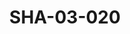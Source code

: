 ---
pid: SHA-03-020
title: SHA-03-020
language: ar
collection: شرحبيل احمد
original_label: 
rights: شرحبيل احمد
location_of_original: شرحبيل احمد
photographer_or_studio: 
scanned_from: photograph 17.9 by 24
_date: 1957-1958
location: مصر، المنوفية، سرس الليان
description: كل المبعوثين والاساتذة من ضمنهم شرحبيل احمد وعبد المنعم نجار
additional_notes: 
permission_display: 'yes'
on_server: 'no'
on_website: 'no'
permalink: "/archive/ar/sha-03-020.html"
layout: photo-page
---